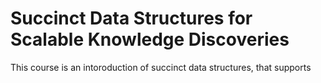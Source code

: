 # Succinct Data Structures for Scalable Knowledge Discoveries

This course is an intoroduction of succinct data structures, that supports 
